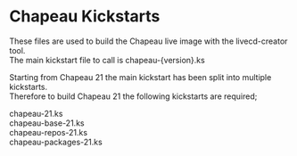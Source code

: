 # Chapeau Kickstarts

These files are used to build the Chapeau live image with the livecd-creator tool.  
The main kickstart file to call is chapeau-{version}.ks

Starting from Chapeau 21 the main kickstart has been split into multiple kickstarts.  
Therefore to build Chapeau 21 the following kickstarts are required;

chapeau-21.ks  
chapeau-base-21.ks  
chapeau-repos-21.ks  
chapeau-packages-21.ks  

